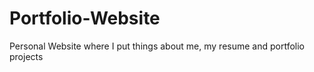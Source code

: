 # Portfolio-Website

Personal Website where I put things about me, my resume and portfolio projects
